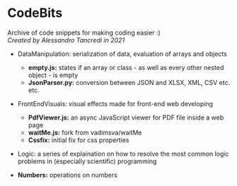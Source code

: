 # CodeBits
Archive of code snippets for making coding easier :)<br/>
<i>Created by Alessandro Tancredi in 2021</i>

- DataManipulation: serialization of data, evaluation of arrays and objects<br>
  - <b>empty.js:</b> states if an array or class - as well as every other nested object - is empty
  - <b>JsonParser.py:</b> conversion between JSON and XLSX, XML, CSV etc. etc.

- FrontEndVisuals: visual effects made for front-end web developing<br>
  - <b>PdfViewer.js:</b> an async JavaScript viewer for PDF file inside a web page
  - <b>waitMe.js:</b> fork from vadimsva/waitMe
  - <b>Cssfix:</b> initial fix for css properties
  
 - Logic: a series of explaination on how to resolve the most common logic problems in (especially scientific) programming<br>
  - <b>Numbers:</b> operations on numbers
